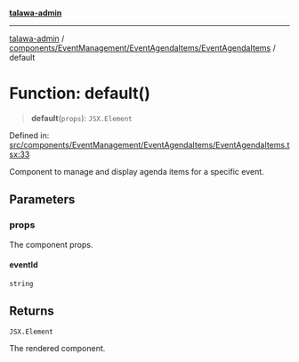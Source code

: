 [**talawa-admin**](../../../../../README.md)

***

[talawa-admin](../../../../../README.md) / [components/EventManagement/EventAgendaItems/EventAgendaItems](../README.md) / default

# Function: default()

> **default**(`props`): `JSX.Element`

Defined in: [src/components/EventManagement/EventAgendaItems/EventAgendaItems.tsx:33](https://github.com/gautam-divyanshu/talawa-admin/blob/cfee07d9592eee1569f258baf49181c393e48f1b/src/components/EventManagement/EventAgendaItems/EventAgendaItems.tsx#L33)

Component to manage and display agenda items for a specific event.

## Parameters

### props

The component props.

#### eventId

`string`

## Returns

`JSX.Element`

The rendered component.
